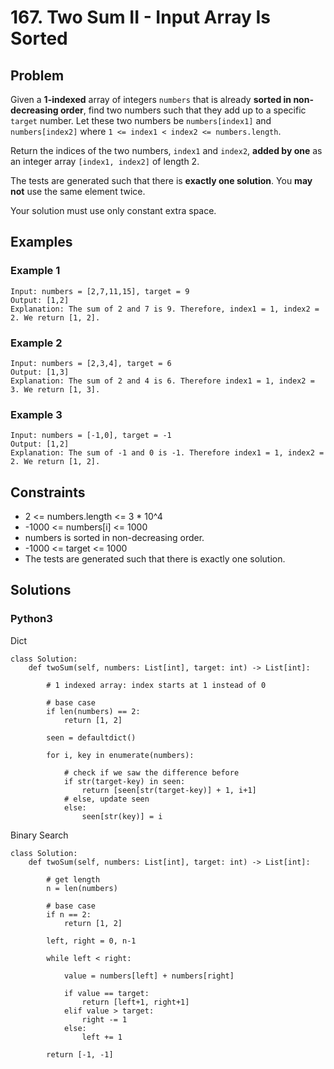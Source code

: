 # 167. Two Sum II - Input Array Is Sorted

## Problem

Given a **1-indexed** array of integers `numbers` that is already **sorted in non-decreasing order**, find two numbers such that they add up to a specific `target` number. Let these two numbers be `numbers[index1]` and `numbers[index2]` where `1 <= index1 < index2 <= numbers.length`.

Return the indices of the two numbers, `index1` and `index2`, **added by one** as an integer array `[index1, index2]` of length 2.

The tests are generated such that there is **exactly one solution**. You **may not** use the same element twice.

Your solution must use only constant extra space.

## Examples

### Example 1

```
Input: numbers = [2,7,11,15], target = 9
Output: [1,2]
Explanation: The sum of 2 and 7 is 9. Therefore, index1 = 1, index2 = 2. We return [1, 2].
```

### Example 2

```
Input: numbers = [2,3,4], target = 6
Output: [1,3]
Explanation: The sum of 2 and 4 is 6. Therefore index1 = 1, index2 = 3. We return [1, 3].
```

### Example 3

```
Input: numbers = [-1,0], target = -1
Output: [1,2]
Explanation: The sum of -1 and 0 is -1. Therefore index1 = 1, index2 = 2. We return [1, 2].
```

## Constraints

* 2 <= numbers.length <= 3 * 10^4
* -1000 <= numbers[i] <= 1000
* numbers is sorted in non-decreasing order.
* -1000 <= target <= 1000
* The tests are generated such that there is exactly one solution.

## Solutions

### Python3

Dict
```
class Solution:
    def twoSum(self, numbers: List[int], target: int) -> List[int]:
        
        # 1 indexed array: index starts at 1 instead of 0
        
        # base case
        if len(numbers) == 2:
            return [1, 2]
        
        seen = defaultdict()
        
        for i, key in enumerate(numbers):
            
            # check if we saw the difference before
            if str(target-key) in seen:
                return [seen[str(target-key)] + 1, i+1]
            # else, update seen
            else:
                seen[str(key)] = i
```

Binary Search
```
class Solution:
    def twoSum(self, numbers: List[int], target: int) -> List[int]:
        
        # get length
        n = len(numbers)
        
        # base case
        if n == 2:
            return [1, 2]
        
        left, right = 0, n-1
        
        while left < right:
            
            value = numbers[left] + numbers[right]
            
            if value == target:
                return [left+1, right+1]
            elif value > target:
                right -= 1
            else:
                left += 1
        
        return [-1, -1]
```
